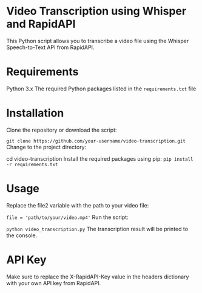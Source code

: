 # Video Transcription using Whisper and RapidAPI
This Python script allows you to transcribe a video file using the Whisper Speech-to-Text API from RapidAPI.

# Requirements

Python 3.x
The required Python packages listed in the ```requirements.txt``` file

# Installation
Clone the repository or download the script:


```git clone https://github.com/your-username/video-transcription.git```
Change to the project directory:


cd video-transcription
Install the required packages using pip:
```pip install -r requirements.txt```

# Usage
Replace the file2 variable with the path to your video file:

```file = 'path/to/your/video.mp4'```
Run the script:

```python video_transcription.py```
The transcription result will be printed to the console.

# API Key
Make sure to replace the X-RapidAPI-Key value in the headers dictionary with your own API key from RapidAPI.
